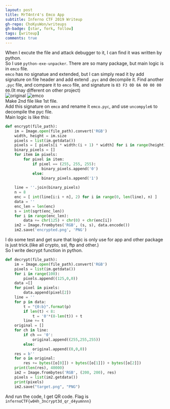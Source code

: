 ```yaml
---
layout: post
title: MrT4ntr4's Emco App
subtitle: Inferno CTF 2019 Writeup
gh-repo: ChoKyuWon/writeups
gh-badge: [star, fork, follow]
tags: [writeup]
comments: true
---
```


When I excute the file and attack debugger to it, I can find it was written by python.  
So I use ```python-exe-unpacker```. There are so many package, but main logic is in ```emco``` file.  
```emco``` has no signatue and extended, but I can simply read it by add signature on file header and add extend ```.pyc``` and decompile it. 
Find another ```.pyc``` file, and compare it to ```emco``` file, and signature is ```03 F3 0D 0A 00 00 00 00```.(It may different on other project)  
![original](https://raw.githubusercontent.com/ChoKyuWon/writeups/master/infernoCTF_2019/rev/MrT4ntr4's_EmCo_App/pyc.PNG)
![emco](https://raw.githubusercontent.com/ChoKyuWon/writeups/master/infernoCTF_2019/rev/MrT4ntr4's_EmCo_App/nonpyc.PNG)  
Make 2nd file like 1st file.  
Add this signature on ```emco``` and rename it ```emco.pyc```, and use ```uncompyle6``` to decompile the pyc file.  
Main logic is like this:  
```python
def encrypt(file_path):
    im = Image.open(file_path).convert('RGB')
    width, height = im.size
    pixels = list(im.getdata())
    pixels = [ pixels[i * width:(i + 1) * width] for i in range(height) ]
    binary_pixels = []
    for item in pixels:
        for pixel in item:
            if pixel == (255, 255, 255):
                binary_pixels.append('0')
            else:
                binary_pixels.append('1')
    
    line = ''.join(binary_pixels)
    n = 8
    enc = [ int(line[i:i + n], 2) for i in range(0, len(line), n) ]
    data = ''
    enc_len = len(enc)
    s = int(sqrt(enc_len))
    for i in range(enc_len):
        data += chr(125) + chr(0) + chr(enc[i])
    im2 = Image.frombytes('RGB', (s, s), data.encode())
    im2.save('encrypted.png', 'PNG')
```
I do some test and get sure that logic is only use for app and other package is just trick.(like all crypto, ssl, ftp and other.)  
So I write decrypt function in python.
```python
def decrypt(file_path):
    im = Image.open(file_path).convert('RGB')
    pixels = list(im.getdata())
    for i in range(100):
        pixels.append((125,0,0))
    data =[]
    for pixel in pixels:
        data.append(pixel[2])
    line = ''
    for p in data:
        t = "{0:b}".format(p)
        if len(t) < 8:
            t = '0'*(8-len(t)) + t
        line += t
    original = []
    for ch in line:
        if ch == '0':
            original.append((255,255,255))
        else:
            original.append((0,0,0))
    res = b''
    for o in original:
        res += bytes([o[0]]) + bytes([o[1]]) + bytes([o[2]])
    print(len(res), 40000)
    im2 = Image.frombytes('RGB', (200, 200), res)
    pixels = list(im2.getdata())
    print(pixels)
    im2.save("target.png", "PNG")
```
And run the code, I get QR code.
Flag is ```infernoCTF{w04h_3ncrypt3d_qr_d4yumnnn}```
